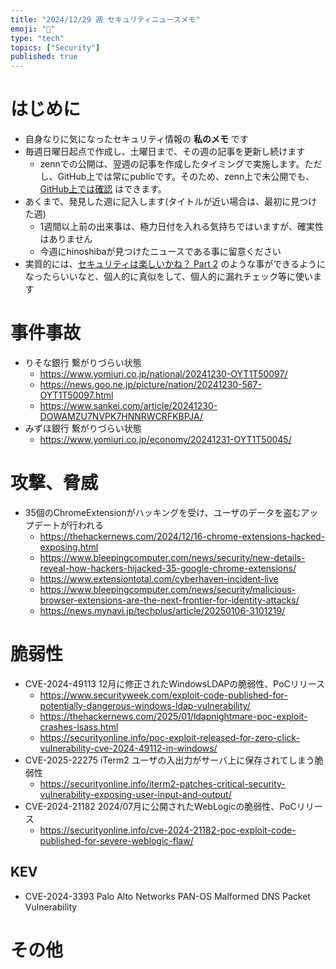 ```yaml
---
title: "2024/12/29 週 セキュリティニュースメモ"
emoji: "🔖"
type: "tech"
topics: ["Security"]
published: true
---
```


# はじめに
* 自身なりに気になったセキュリティ情報の **私のメモ** です
* 毎週日曜日起点で作成し、土曜日まで、その週の記事を更新し続けます
    * zennでの公開は、翌週の記事を作成したタイミングで実施します。ただし、GitHub上では常にpublicです。そのため、zenn上で未公開でも、[GitHub上では確認](https://github.com/hinoshiba/zenn.dev/tree/main/articles) はできます。
* あくまで、発見した週に記入します(タイトルが近い場合は、最初に見つけた週)
    * 1週間以上前の出来事は、極力日付を入れる気持ちではいますが、確実性はありません
    * 今週にhinoshibaが見つけたニュースである事に留意ください
* 実質的には、[セキュリティは楽しいかね？ Part 2](https://negi.hatenablog.com/) のような事ができるようになったらいいなと、個人的に真似をして、個人的に漏れチェック等に使います

# 事件事故

* りそな銀行 繋がりづらい状態
    * https://www.yomiuri.co.jp/national/20241230-OYT1T50097/
    * https://news.goo.ne.jp/picture/nation/20241230-567-OYT1T50097.html
    * https://www.sankei.com/article/20241230-DOWAMZU7NVPK7HNNRWCRFKBPJA/
* みずほ銀行 繋がりづらい状態
    * https://www.yomiuri.co.jp/economy/20241231-OYT1T50045/

# 攻撃、脅威

* 35個のChromeExtensionがハッキングを受け、ユーザのデータを盗むアップデートが行われる
    * https://thehackernews.com/2024/12/16-chrome-extensions-hacked-exposing.html
    * https://www.bleepingcomputer.com/news/security/new-details-reveal-how-hackers-hijacked-35-google-chrome-extensions/
    * https://www.extensiontotal.com/cyberhaven-incident-live
    * https://www.bleepingcomputer.com/news/security/malicious-browser-extensions-are-the-next-frontier-for-identity-attacks/
    * https://news.mynavi.jp/techplus/article/20250106-3101219/

# 脆弱性

* CVE-2024-49113 12月に修正されたWindowsLDAPの脆弱性、PoCリリース
    * https://www.securityweek.com/exploit-code-published-for-potentially-dangerous-windows-ldap-vulnerability/
    * https://thehackernews.com/2025/01/ldapnightmare-poc-exploit-crashes-lsass.html
    * https://securityonline.info/poc-exploit-released-for-zero-click-vulnerability-cve-2024-49112-in-windows/
* CVE-2025-22275 iTerm2 ユーザの入出力がサーバ上に保存されてしまう脆弱性
    * https://securityonline.info/iterm2-patches-critical-security-vulnerability-exposing-user-input-and-output/
* CVE-2024-21182 2024/07月に公開されたWebLogicの脆弱性、PoCリリース
    * https://securityonline.info/cve-2024-21182-poc-exploit-code-published-for-severe-weblogic-flaw/

## KEV
* CVE-2024-3393 Palo Alto Networks PAN-OS Malformed DNS Packet Vulnerability

# その他

